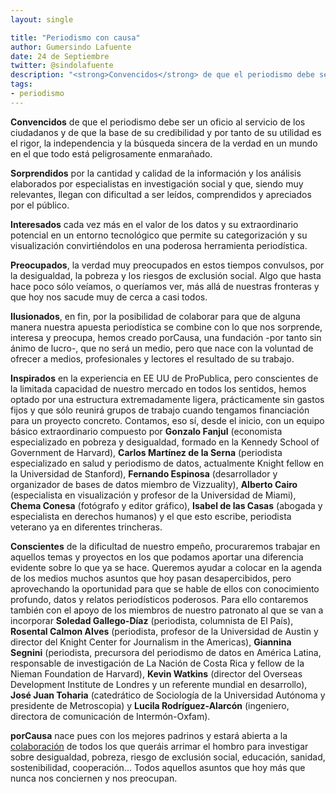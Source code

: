 ```yaml
---
layout: single

title: "Periodismo con causa"
author: Gumersindo Lafuente
date: 24 de Septiembre
twitter: @sindolafuente
description: "<strong>Convencidos</strong> de que el periodismo debe ser un oficio al servicio de los ciudadanos y de que la base de su credibilidad y por tanto de su utilidad es el rigor, la independencia y la búsqueda sincera de la verdad en un mundo en el que todo está peligrosamente enmarañado."
tags: 
- periodismo
---
```

<strong>Convencidos</strong> de que el periodismo debe ser un oficio al servicio de los ciudadanos y de que la base de su credibilidad y por tanto de su utilidad es el rigor, la independencia y la búsqueda sincera de la verdad en un mundo en el que todo está peligrosamente enmarañado.

<strong>Sorprendidos</strong> por la cantidad y calidad de la información y los análisis elaborados por especialistas en investigación social y que, siendo muy relevantes, llegan con dificultad a ser leídos, comprendidos y apreciados por el público.

<strong>Interesados</strong> cada vez más en el valor de los datos y su extraordinario potencial en un entorno tecnológico que permite su categorización y su visualización convirtiéndolos en una poderosa herramienta periodística.

<strong>Preocupados</strong>, la verdad muy preocupados en estos tiempos convulsos, por la desigualdad, la pobreza y los riesgos de exclusión social. Algo que hasta hace poco sólo veíamos, o queríamos ver, más allá de nuestras fronteras y que hoy nos sacude muy de cerca a casi todos.

<strong>Ilusionados</strong>, en fin, por la posibilidad de colaborar para que de alguna manera nuestra apuesta periodística se combine con lo que nos sorprende, interesa y preocupa, hemos creado porCausa, una fundación -por tanto sin ánimo de lucro-, que no será un medio, pero que nace con la voluntad de ofrecer a medios, profesionales y lectores el resultado de su trabajo.

<strong>Inspirados</strong> en la experiencia en EE UU de ProPublica, pero conscientes de la limitada capacidad de nuestro mercado en todos los sentidos, hemos optado por una estructura extremadamente ligera, prácticamente sin gastos fijos y que sólo reunirá grupos de trabajo cuando tengamos financiación para un proyecto concreto. Contamos, eso sí, desde el inicio, con un equipo básico extraordinario compuesto por <strong>Gonzalo Fanjul</strong> (economista especializado en pobreza y desigualdad, formado en la Kennedy School of Government de Harvard), <strong>Carlos Martínez de la Serna</strong> (periodista especializado en salud y periodismo de datos, actualmente Knight fellow en la Universidad de Stanford), <strong>Fernando Espinosa</strong> (desarrollador y organizador de bases de datos miembro de Vizzuality), <strong>Alberto Cairo</strong> (especialista en visualización y profesor de la Universidad de Miami), <strong>Chema Conesa</strong> (fotógrafo y editor gráfico), <strong>Isabel de las Casas</strong> (abogada y especialista en derechos humanos) y el que esto escribe, periodista veterano ya en diferentes trincheras.

<strong>Conscientes</strong> de la dificultad de nuestro empeño, procuraremos trabajar en aquellos temas y proyectos en los que podamos aportar una diferencia evidente sobre lo que ya se hace. Queremos ayudar a colocar en la agenda de los medios muchos asuntos que hoy pasan desapercibidos, pero aprovechando la oportunidad para que se hable de ellos con conocimiento profundo, datos y relatos periodísticos poderosos. Para ello contaremos también con el apoyo de los miembros de nuestro patronato al que se van a incorporar <strong>Soledad Gallego-Díaz</strong> (periodista, columnista de El País), <strong>Rosental Calmon Alves</strong> (periodista, profesor de la Universidad de Austin y director del Knight Center for Journalism in the Americas), <strong>Giannina Segnini</strong> (periodista, precursora del periodismo de datos en América Latina, responsable de investigación de La Nación de Costa Rica y fellow de la Nieman Foundation de Harvard), <strong>Kevin Watkins</strong> (director del Overseas Development Institute de Londres y un referente mundial en desarrollo), <strong>José Juan Toharia</strong> (catedrático de Sociología de la Universidad Autónoma y presidente de Metroscopia) y <strong>Lucila Rodríguez-Alarcón</strong> (ingeniero, directora de comunicación de Intermón-Oxfam).

<strong>porCausa</strong> nace pues con los mejores padrinos y estará abierta a la <a href="http://porcausa.org/contacto.html">colaboración</a> de todos los que queráis arrimar el hombro para investigar sobre desigualdad, pobreza, riesgo de exclusión social, educación, sanidad, sostenibilidad, cooperación... Todos aquellos asuntos que hoy más que nunca nos conciernen y nos preocupan. 